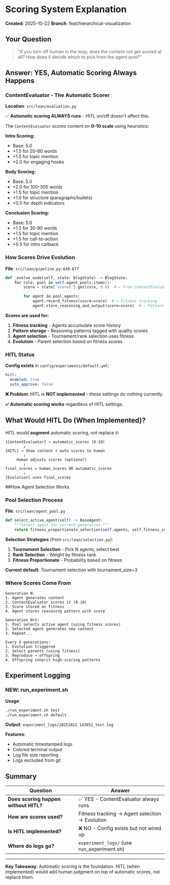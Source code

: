 # Scoring System Explanation

**Created**: 2025-10-22
**Branch**: feat/hierarchical-visualization

## Your Question

> "If you turn off human in the loop, does the content not get scored at all? How does it decide which to pick from the agent pool?"

## Answer: YES, Automatic Scoring Always Happens

### ContentEvaluator - The Automatic Scorer

**Location**: `src/lean/evaluation.py`

✅ **Automatic scoring ALWAYS runs** - HITL on/off doesn't affect this.

The `ContentEvaluator` scores content on **0-10 scale** using heuristics:

**Intro Scoring:**
- Base: 5.0
- +1.5 for 20-60 words
- +1.5 for topic mention
- +2.0 for engaging hooks

**Body Scoring:**
- Base: 5.0
- +2.0 for 100-300 words
- +1.5 for topic mention
- +1.0 for structure (paragraphs/bullets)
- +0.5 for depth indicators

**Conclusion Scoring:**
- Base: 5.0
- +1.5 for 30-80 words
- +1.5 for topic mention
- +1.5 for call-to-action
- +0.5 for intro callback

### How Scores Drive Evolution

**File**: `src/lean/pipeline.py:649-677`

```python
def _evolve_node(self, state: BlogState) -> BlogState:
    for role, pool in self.agent_pools.items():
        score = state['scores'].get(role, 0.0)  # ← From ContentEvaluator

        for agent in pool.agents:
            agent.record_fitness(score=score)  # ← Fitness tracking
            agent.store_reasoning_and_output(score=score)  # ← Pattern storage with quality
```

**Scores are used for:**
1. **Fitness tracking** - Agents accumulate score history
2. **Pattern storage** - Reasoning patterns tagged with quality scores
3. **Agent selection** - Tournament/rank selection uses fitness
4. **Evolution** - Parent selection based on fitness scores

### HITL Status

**Config exists** in `config/experiments/default.yml`:
```yaml
hitl:
  enabled: true
  auto_approve: false
```

**❌ Problem**: HITL is **NOT implemented** - these settings do nothing currently.

**✅ Automatic scoring works** regardless of HITL settings.

## What Would HITL Do (When Implemented)?

HITL would **augment** automatic scoring, not replace it:

```
[ContentEvaluator] → automatic_scores (0-10)
        ↓
[HITL] → Show content + auto scores to human
        ↓
     Human adjusts scores (optional)
        ↓
final_scores = human_scores OR automatic_scores
        ↓
[Evolution] uses final_scores
```

##How Agent Selection Works

### Pool Selection Process

**File**: `src/lean/agent_pool.py`

```python
def select_active_agent(self) -> BaseAgent:
    """Select agent for current generation."""
    return fitness_proportionate_selection(self.agents, self.fitness_scores)
```

**Selection Strategies** (from `src/lean/selection.py`):
1. **Tournament Selection** - Pick N agents, select best
2. **Rank Selection** - Weight by fitness rank
3. **Fitness Proportionate** - Probability based on fitness

**Current default**: Tournament selection with tournament_size=3

### Where Scores Come From

```
Generation N:
1. Agent generates content
2. ContentEvaluator scores it (0-10)
3. Score stored as fitness
4. Agent stores reasoning pattern with score

Generation N+1:
1. Pool selects active agent (using fitness scores)
2. Selected agent generates new content
3. Repeat...

Every X generations:
1. Evolution triggered
2. Select parents (using fitness)
3. Reproduce → offspring
4. Offspring inherit high-scoring patterns
```

## Experiment Logging

### NEW: run_experiment.sh

**Usage**:
```bash
./run_experiment.sh test
./run_experiment.sh default
```

**Output**: `experiment_logs/20251022_143052_test.log`

**Features**:
- Automatic timestamped logs
- Colored terminal output
- Log file size reporting
- Logs excluded from git

## Summary

| Question | Answer |
|----------|--------|
| **Does scoring happen without HITL?** | ✅ YES - ContentEvaluator always runs |
| **How are scores used?** | Fitness tracking → Agent selection → Evolution |
| **Is HITL implemented?** | ❌ NO - Config exists but not wired up |
| **Where do logs go?** | `experiment_logs/` (use run_experiment.sh) |

---

**Key Takeaway**: Automatic scoring is the foundation. HITL (when implemented) would add human judgment on top of automatic scores, not replace them.
